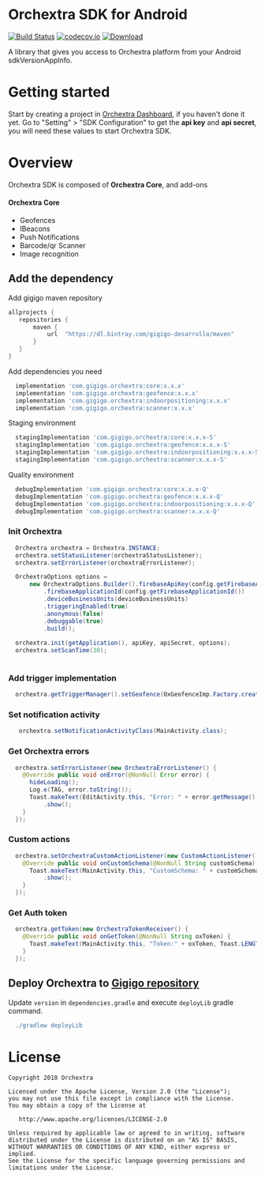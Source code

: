 # Orchextra SDK for Android
[![Build Status](https://travis-ci.org/Orchextra/orchextra-android-sdk.svg?branch=ocm_integration)](https://travis-ci.org/Orchextra/orchextra-android-sdk)
[![codecov.io](https://codecov.io/github/Orchextra/orchextra-android-sdk/coverage.svg?branch=master)](https://codecov.io/github/Orchextra/orchextra-android-sdk)
[![Download](https://api.bintray.com/packages/gigigo-desarrollo/maven/com.gigigo.orchextra%3Acore/images/download.svg)](https://bintray.com/gigigo-desarrollo/maven/com.gigigo.orchextra%3Acore/_latestVersion)

A library that gives you access to Orchextra platform from your Android sdkVersionAppInfo.

# Getting started
Start by creating a project in [Orchextra Dashboard](https://dashboard.orchextra.io/start/login), if you haven't done it yet. Go to "Setting" > "SDK Configuration" to get the **api key** and **api secret**, you will need these values to start Orchextra SDK.

# Overview
Orchextra SDK is composed of **Orchextra Core**, and add-ons

#### Orchextra Core
- Geofences
- IBeacons
- Push Notifications
- Barcode/qr Scanner
- Image recognition

## Add the dependency

Add gigigo maven repository 

```groovy
allprojects {
   repositories {
       maven {
           url  "https://dl.bintray.com/gigigo-desarrollo/maven" 
       }
   }
}
```

Add dependencies you need

```groovy
  implementation 'com.gigigo.orchextra:core:x.x.x'
  implementation 'com.gigigo.orchextra:geofence:x.x.x'
  implementation 'com.gigigo.orchextra:indoorpositioning:x.x.x'
  implementation 'com.gigigo.orchextra:scanner:x.x.x'
```

Staging environment
```groovy
  stagingImplementation 'com.gigigo.orchextra:core:x.x.x-S'
  stagingImplementation 'com.gigigo.orchextra:geofence:x.x.x-S'
  stagingImplementation 'com.gigigo.orchextra:indoorpositioning:x.x.x-S'
  stagingImplementation 'com.gigigo.orchextra:scanner:x.x.x-S'
```
Quality environment
```groovy
  debugImplementation 'com.gigigo.orchextra:core:x.x.x-Q'
  debugImplementation 'com.gigigo.orchextra:geofence:x.x.x-Q'
  debugImplementation 'com.gigigo.orchextra:indoorpositioning:x.x.x-Q'
  debugImplementation 'com.gigigo.orchextra:scanner:x.x.x-Q'
```

### Init Orchextra

```java
  Orchextra orchextra = Orchextra.INSTANCE;
  orchextra.setStatusListener(orchextraStatusListener);
  orchextra.setErrorListener(orchextraErrorListener);

  OrchextraOptions options =
      new OrchextraOptions.Builder().firebaseApiKey(config.getFirebaseApiKey())
          .firebaseApplicationId(config.getFirebaseApplicationId())
          .deviceBusinessUnits(deviceBusinessUnits)
          .triggeringEnabled(true)
          .anonymous(false)
          .debuggable(true)
          .build();
  
  orchextra.init(getApplication(), apiKey, apiSecret, options);
  orchextra.setScanTime(30);
    
```

### Add trigger implementation

```java
  orchextra.getTriggerManager().setGeofence(OxGeofenceImp.Factory.create(getApplication()));
```

### Set notification activity

```java
   orchextra.setNotificationActivityClass(MainActivity.class);
```

### Get Orchextra errors

```java
  orchextra.setErrorListener(new OrchextraErrorListener() {
    @Override public void onError(@NonNull Error error) {
      hideLoading();
      Log.e(TAG, error.toString());
      Toast.makeText(EditActivity.this, "Error: " + error.getMessage(), Toast.LENGTH_SHORT)
          .show();
    }
  });
```

### Custom actions

```java
  orchextra.setOrchextraCustomActionListener(new CustomActionListener() {
    @Override public void onCustomSchema(@NonNull String customSchema) {
      Toast.makeText(MainActivity.this, "CustomSchema: " + customSchema, Toast.LENGTH_LONG)
          .show();
    }
  });
```

### Get Auth token

```java
  orchextra.getToken(new OrchextraTokenReceiver() {
    @Override public void onGetToken(@NonNull String oxToken) {
      Toast.makeText(MainActivity.this, "Token:" + oxToken, Toast.LENGTH_SHORT).show();
    }
  });
```

## Deploy Orchextra to [Gigigo repository](https://bintray.com/gigigo-desarrollo/maven)

Update `version` in `dependencies.gradle` and execute `deployLib` gradle command.

```gradle
  ./gradlew deployLib
```


License
=======

    Copyright 2018 Orchextra

    Licensed under the Apache License, Version 2.0 (the "License");
    you may not use this file except in compliance with the License.
    You may obtain a copy of the License at

       http://www.apache.org/licenses/LICENSE-2.0

    Unless required by applicable law or agreed to in writing, software
    distributed under the License is distributed on an "AS IS" BASIS,
    WITHOUT WARRANTIES OR CONDITIONS OF ANY KIND, either express or implied.
    See the License for the specific language governing permissions and
    limitations under the License.

